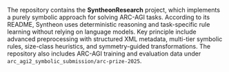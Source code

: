 
The repository contains the **SyntheonResearch** project, which implements a purely
symbolic approach for solving ARC-AGI tasks. According to its README, Syntheon uses
deterministic reasoning and task-specific rule learning without relying on language
models. Key principle include advanced preprocessing with structured XML metadata,
multi-tier symbolic rules, size-class heuristics, and symmetry-guided transformations.
The repository also includes ARC-AGI training and evaluation data under
`arc_agi2_symbolic_submission/arc-prize-2025`.

